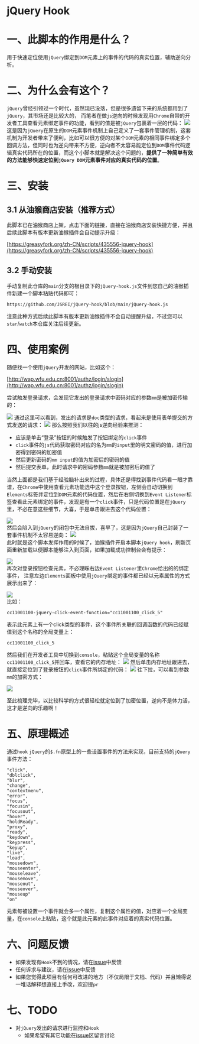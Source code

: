 # jQuery Hook

# 一、此脚本的作用是什么？

用于快速定位使用`jQuery`绑定到`DOM`元素上的事件的代码的真实位置，辅助逆向分析。

# 二、为什么会有这个？

`jQuery`曾经引领过一个时代，虽然现已没落，但是很多遗留下来的系统都用到了`jQuery`，其市场还是比较大的， 而笔者在做`js`逆向的时候发现用`Chrome`自带的开发者工具查看元素绑定事件的功能，看到的值是被`jQuery`包裹着一层的代码：
![](markdown-images/README_images/160b9e7a.png)
这是因为`jQuery`在原生的`DOM`元素事件机制上自己定义了一套事件管理机制，这套机制为开发者带来了便利，比如可以很方便的对某个`DOM`元素的相同事件绑定多个回调方法，但同时也为逆向带来不方便，逆向者不太容易能定位到`DOM`事件代码逻辑真实代码所在的位置，而这个小脚本就是解决这个问题的，**提供了一种简单有效的方法能够快速定位到`jQuery DOM`元素事件对应的真实代码的位置**。

# 三、安装

## 3.1 从油猴商店安装（推荐方式）

此脚本已在油猴商店上架，点击下面的链接，直接在油猴商店安装快捷方便，并且后续此脚本有版本更新油猴插件会自动提示升级：  

[https://greasyfork.org/zh-CN/scripts/435556-jquery-hook](https://greasyfork.org/zh-CN/scripts/435556-jquery-hook)

## 3.2 手动安装

手动复制此仓库的`main`分支的根目录下的`jQuery-hook.js`文件到您自己的油猴插件新建一个脚本粘贴代码即可： 

```
https://github.com/JSREI/jQuery-hook/blob/main/jQuery-hook.js
```

注意此种方式后续此脚本有版本更新油猴插件不会自动提醒升级，不过您可以`star`/`watch`本仓库关注后续更新。

# 四、使用案例
随便找一个使用`jQuery`开发的网站，比如这个：  

[http://wap.wfu.edu.cn:8001/authz/login/slogin](http://wap.wfu.edu.cn:8001/authz/login/slogin)

尝试触发登录请求，会发现它发出的登录请求中密码对应的参数`mm`是被加密传输的：

![](markdown-images/README_images/69f2a236.png)
通过这里可以看到，发出的请求是`doc`类型的请求，看起来是使用表单提交的方式发送的请求：
![](markdown-images/README_images/d4bf6528.png)
那么按照我们以往的js逆向经验来推测：

- 应该是单击“登录”按钮的时候触发了按钮绑定的`click`事件
- `click`事件的`js`代码获取密码对应的名为`mm`的`input`里的明文密码的值，进行加密得到密码的加密值
- 然后更新密码的`mm input`的值为加密后的密码的值
- 然后提交表单，此时请求中的密码参数`mm`就是被加密后的值了 

当然上面都是我们基于经验脑补出来的过程，具体还是得找到事件代码看一眼才靠谱，在`Chrome`中使用查看元素功能选中这个登录按钮，左侧会自动切换到`Elements`标签并定位到`DOM`元素的代码位置，然后在右侧切换到`Event Listener`标签查看此元素绑定的事件，发现是有一个`click`事件，只是代码位置是在`jQuery`里，不必在意这些细节，大喜，于是单击跟进去这个代码位置：  

![](markdown-images/README_images/160b9e7a.png)  
然后会陷入到`jQuery`的闭包中无法自拔，喜早了，这是因为`jQuery`自己封装了一套事件机制不太容易逆向：
![](markdown-images/README_images/bb826340.png)  
此时就是这个脚本发挥作用的时候了，油猴插件开启本脚本`jQuery hook`，刷新页面重新加载以便脚本能够注入到页面，如果加载成功控制台会有提示：  

![](markdown-images/README_images/90f8932a.png)  
再次对登录按钮检查元素，不必理睬右边`Event Listener`里`Chrome`给出的的绑定事件， 注意左边`Elements`面板中使用`jQuery`绑定的事件都已经以元素属性的方式展示出来了：

![](markdown-images/README_images/a39e269d.png)  
比如：

```text
cc11001100-jquery-click-event-function="cc11001100_click_5"
```
表示此元素上有一个click类型的事件，这个事件所关联的回调函数的代码已经赋值到这个名称的全局变量上：
```text
cc11001100_click_5
```
然后我们在开发者工具中切换到`console`，粘贴这个全局变量的名称`cc11001100_click_5`并回车，查看它的内存地址：
![](markdown-images/README_images/f12e305d.png)
然后单击内存地址跟进去，就直接定位到了登录按钮的`click`事件所绑定的代码：
![](markdown-images/README_images/3409d649.png)
往下拉，可以看到参数`mm`的加密方式：

![](markdown-images/README_images/0e8288d7.png)

至此梳理完毕，以比较科学的方式很轻松就定位到了加密位置，逆向不是体力活，这才是逆向的乐趣啊！

# 五、原理概述
通过`hook` `jQuery`的`$.fn`原型上的一些设置事件的方法来实现，目前支持的`jQuery`事件方法：

```text
"click", 
"dblclick", 
"blur", 
"change", 
"contextmenu", 
"error", 
"focus",
"focusin", 
"focusout", 
"hover", 
"holdReady", 
"proxy", 
"ready", 
"keydown", 
"keypress",
"keyup", 
"live", 
"load", 
"mousedown", 
"mouseenter", 
"mouseleave", 
"mousemove", 
"mouseout",
"mouseover", 
"mouseup"
"on"
```

元素每被设置一个事件就会多一个属性，复制这个属性的值，对应着一个全局变量，在`console`上粘贴，这个就是此元素的此事件对应着的真实代码位置。

# 六、问题反馈

- 如果发现有`Hook`不到的情况，请在[issue](https://github.com/JSREI/jQuery-hook/issues)中反馈
- 任何诉求与建议，请在[issue](https://github.com/JSREI/jQuery-hook/issues)中反馈
- 如果您觉得此项目有任何可改进的地方（不仅局限于文档、代码）并且懒得说一堆话解释想直接上手改，欢迎提`pr`

# 七、TODO
- 对`jQuery`发出的请求进行监控和`Hook` 
  - 如果希望有其它功能在[issue](https://github.com/CC11001100/jQuery-hook/issues)区留言讨论 
